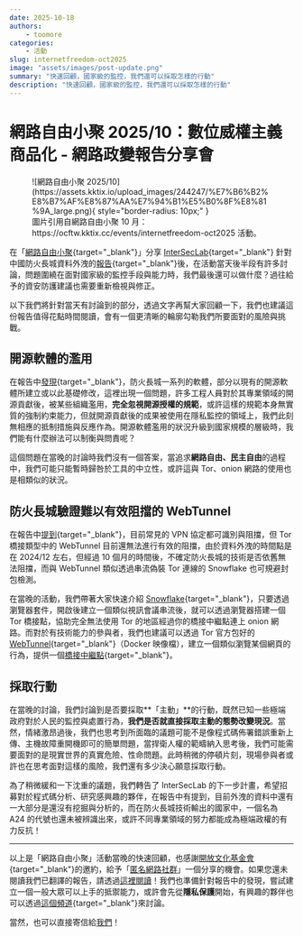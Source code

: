 ```yaml
---
date: 2025-10-18
authors:
    - toomore
categories:
    - 活動
slug: internetfreedom-oct2025
image: "assets/images/post-update.png"
summary: "快速回顧，國家級的監控，我們還可以採取怎樣的行動"
description: "快速回顧，國家級的監控，我們還可以採取怎樣的行動"
---
```


# 網路自由小聚 2025/10：數位威權主義商品化 - 網路政變報告分享會

<figure markdown="span">
  ![網路自由小聚 2025/10](https://assets.kktix.io/upload_images/244247/%E7%B6%B2%E8%B7%AF%E8%87%AA%E7%94%B1%E5%B0%8F%E8%81%9A_large.png){ style="border-radius: 10px;" }
  <figcaption>圖片引用自網路自由小聚 10 月：https://ocftw.kktix.cc/events/internetfreedom-oct2025 活動。</figcaption>
</figure>

在「[網路自由小聚](https://ocftw.kktix.cc/events/internetfreedom-oct2025){target="_blank"}」分享 [InterSecLab](https://interseclab.org/){target="_blank"} 針對中國防火長城資料外洩的[報告](../../report/index.md){target="_blank"}後，在活動當天後半段有許多討論，問題圍繞在面對國家級的監控手段與能力時，我們最後還可以做什麼？過往給予的資安防護建議也需要重新檢視與修正。

以下我們將針對當天有討論到的部分，透過文字再幫大家回顧一下，我們也建議這份報告值得花點時間閱讀，會有一個更清晰的輪廓勾勒我們所要面對的風險與挑戰。

<!-- more -->

## 開源軟體的濫用

在報告中[發現](../../report/interseclab-the-internet-coup/index_2.md){target="_blank"}，防火長城一系列的軟體，部分以現有的開源軟體所建立或以此基礎修改，這裡出現一個問題，許多工程人員對於其專業領域的開源貢獻後，被某些組織濫用，**完全忽視開源授權的規範**，或許這樣的規範本身無實質的強制約束能力，但就開源貢獻後的成果被使用在隱私監控的領域上，我們此刻無相應的抵制措施與反應作為。開源軟體濫用的狀況升級到國家規模的層級時，我們能有什麼辦法可以制衡與問責呢？

這個問題在當晚的討論時我們沒有一個答案，當追求**網路自由、民主自由**的過程中，我們可能只能暫時歸咎於工具的中立性，或許這與 Tor、onion 網路的使用也是相類似的狀況。

## 防火長城驗證難以有效阻擋的 WebTunnel

在報告中[提到](../../report/interseclab-the-internet-coup/index_7.md){target="_blank"}，目前常見的 VPN 協定都可識別與阻擋，但 Tor 橋接類型中的 WebTunnel 目前還無法進行有效的阻擋，由於資料外洩的時間點是在 2024/12 左右，但經過 10 個月的時間後，不確定防火長城的技術是否依舊無法阻擋，而與 WebTunnel 類似透過串流偽裝 Tor 連線的 Snowflake 也可規避封包檢測。

在當晚的活動，我們帶著大家快速介紹 [Snowflake](../../tor-snowflake.md){target="_blank"}，只要透過瀏覽器套件，開啟後建立一個類似視訊會議串流後，就可以透過瀏覽器搭建一個 Tor 橋接點，協助完全無法使用 Tor 的地區經過你的橋接中繼點連上 onion 網路。而對於有技術能力的參與者，我們也建議可以透過 Tor 官方包好的 [WebTunnel](https://community.torproject.org/relay/setup/webtunnel/docker/){target="_blank"}（Docker 映像檔），建立一個類似瀏覽某個網頁的行為，提供一個[橋接中繼點](../../what-is-tor.md){target="_blank"}。

## 採取行動

在當晚的討論，我們討論到是否要採取**「主動」**的行動，既然已知一些極端政府對於人民的監控與處置行為，**我們是否就直接採取主動的態勢改變現況**。當然，情緒激昂過後，我們也思考到所面臨的議題可能不是像程式碼佈署錯誤重新上傳、主機故障重開機即可的簡單問題，當捍衛人權的範疇納入思考後，我們可能需要面對的是現實世界的真實危險、性命問題。此時稍微的停頓片刻，現場參與者或許也在思考面對這樣的風險，我們還有多少決心願意採取行動。

為了稍微緩和一下沈重的議題，我們轉告了 InterSecLab 的下一步計畫，希望招募對於程式碼分析、研究感興趣的夥伴，在報告中有提到，目前外洩的資料中還有一大部分是還沒有挖掘與分析的，而在防火長城技術輸出的國家中，一個名為 A24 的代號也還未被辨識出來，或許不同專業領域的努力都能成為極端政權的有力反抗！

---

以上是「網路自由小聚」活動當晚的快速回顧，也感謝[開放文化基金會](https://ocf.tw/){target="_blank"}的邀約，給予「[匿名網路社群](../../about/index.md)」一個分享的機會。如果您還未閱讀我們已翻譯的報告，請透過[這裡閱讀](../../report/index.md)！我們也準備針對報告中的發現，嘗試建立一個一般大眾可以上手的抵禦能力，或許會先從**隱私保護**開始，有興趣的夥伴也可以透過[這個頻道](https://matrix.to/#/#interseclab-the-internet-coup:im.anoni.net){target="_blank"}來討論。

當然，也可以直接寄信給[我們](../../about/index.md)！
